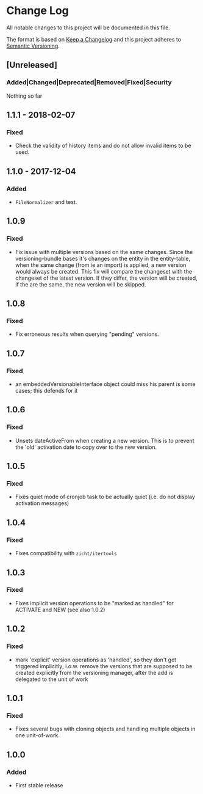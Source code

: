 # Change Log
All notable changes to this project will be documented in this file.

The format is based on [Keep a Changelog](http://keepachangelog.com/)
and this project adheres to [Semantic Versioning](http://semver.org/).

## [Unreleased]
### Added|Changed|Deprecated|Removed|Fixed|Security
Nothing so far

## 1.1.1 - 2018-02-07
### Fixed
- Check the validity of history items and do not allow invalid items to be used.

## 1.1.0 - 2017-12-04
### Added
- `FileNormalizer` and test.

## 1.0.9
### Fixed
- Fix issue with multiple versions based on the same changes. Since the
  versioning-bundle bases it's changes on the entity in the entity-table, when
  the same change (from ie an import) is applied, a new version would always be
  created. This fix will compare the changeset with the changeset of the latest
  version. If they differ, the version will be created, if the are the same, the
  new version will be skipped.

## 1.0.8
### Fixed
- Fix erroneous results when querying "pending" versions.

## 1.0.7
### Fixed
- an embeddedVersionableInterface object could miss his parent is some cases;
  this defends for it

## 1.0.6
### Fixed
- Unsets dateActiveFrom when creating a new version. This is to prevent the
  'old' activation date to copy over to the new version.

## 1.0.5
### Fixed
- Fixes quiet mode of cronjob task to be actually quiet (i.e. do not display
  activation messages)

## 1.0.4
### Fixed
- Fixes compatibility with `zicht/itertools`

## 1.0.3
### Fixed
- Fixes implicit version operations to be "marked as handled" for ACTIVATE and
  NEW (see also 1.0.2)

## 1.0.2
### Fixed
- mark 'explicit' version operations as 'handled', so they don't get triggered
  implicitly; i.o.w. remove the versions that are supposed to be created
  explicitly from the versioning manager, after the add is delegated to the unit
  of work

## 1.0.1
### Fixed
- Fixes several bugs with cloning objects and handling multiple objects in one
  unit-of-work.

## 1.0.0
### Added
- First stable release

